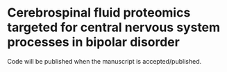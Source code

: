 # Cerebrospinal fluid proteomics targeted for central nervous system processes in bipolar disorder
Code will be published when the manuscript is accepted/published. 
